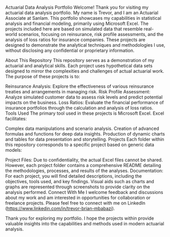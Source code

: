Actuarial Data Analysis Portfolio
Welcome!
Thank you for visiting my actuarial data analysis portfolio. My name is Trevor, and I am an Actuarial Associate at Sanlam. This portfolio showcases my capabilities in statistical analysis and financial modeling, primarily using Microsoft Excel. The projects included here are based on simulated data that resemble real-world scenarios, focusing on reinsurance, risk profile assessments, and the analysis of loss ratios for insurance companies. These projects are designed to demonstrate the analytical techniques and methodologies I use, without disclosing any confidential or proprietary information.

About This Repository
This repository serves as a demonstration of my actuarial and analytical skills. Each project uses hypothetical data sets designed to mirror the complexities and challenges of actual actuarial work. The purpose of these projects is to:

Reinsurance Analysis: Explore the effectiveness of various reinsurance treaties and arrangements in managing risk.
Risk Profile Assessment: Analyze simulated customer data to assess risk levels and predict potential impacts on the business.
Loss Ratios: Evaluate the financial performance of insurance portfolios through the calculation and analysis of loss ratios.
Tools Used
The primary tool used in these projects is Microsoft Excel. Excel facilitates:

Complex data manipulations and scenario analysis.
Creation of advanced formulas and functions for deep data insights.
Production of dynamic charts and tables for data presentation and storytelling.
Projects
Each folder within this repository corresponds to a specific project based on generic data models:

Project Files: Due to confidentiality, the actual Excel files cannot be shared. However, each project folder contains a comprehensive README detailing the methodologies, processes, and results of the analyses.
Documentation: For each project, you will find detailed descriptions, including the objectives, tools used, and key findings. Visual aids such as charts and graphs are represented through screenshots to provide clarity on the analysis performed.
Connect With Me
I welcome feedback and discussions about my work and am interested in opportunities for collaboration or freelance projects. Please feel free to connect with me on LinkedIn (https://www.linkedin.com/in/trevor-brian-mbabazi).

Thank you for exploring my portfolio. I hope the projects within provide valuable insights into the capabilities and methods used in modern actuarial analysis.
